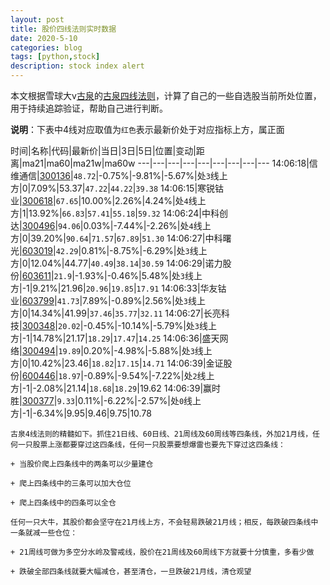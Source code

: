 ```yaml
---
layout: post
title: 股价四线法则实时数据
date: 2020-5-10
categories: blog
tags: [python,stock]
description: stock index alert
---
```



本文根据雪球大v[古泉](https://xueqiu.com/u/7148646888)的[古泉四线法则](https://xueqiu.com/7148646888/130498192)，计算了自己的一些自选股当前所处位置，用于持续追踪验证，帮助自己进行判断。

**说明**：下表中4线对应取值为`红色`表示最新价处于对应指标上方，属正面

时间|名称|代码|最新价|当日|3日|5日|位置|变动|距离|ma21|ma60|ma21w|ma60w
---|---|---|---|---|---|---|---|---
14:06:18|信维通信|[300136](https://xueqiu.com/S/SZ300136)|`48.72`|-0.75%|-9.81%|-5.67%|处`3`线上方|0|7.09%|53.37|`47.22`|`44.22`|`39.38`
14:06:15|寒锐钴业|[300618](https://xueqiu.com/S/SZ300618)|`67.65`|10.00%|2.26%|4.24%|处`4`线上方|1|13.92%|`66.83`|`57.41`|`55.18`|`59.32`
14:06:24|中科创达|[300496](https://xueqiu.com/S/SZ300496)|`94.06`|0.03%|-7.44%|-2.26%|处`4`线上方|0|39.20%|`90.64`|`71.57`|`67.89`|`51.30`
14:06:27|中科曙光|[603019](https://xueqiu.com/S/SH603019)|`42.29`|0.81%|-8.75%|-6.29%|处`3`线上方|0|12.04%|44.77|`40.49`|`38.14`|`30.59`
14:06:29|诺力股份|[603611](https://xueqiu.com/S/SH603611)|`21.9`|-1.93%|-0.46%|5.48%|处`3`线上方|-1|9.21%|21.96|`20.96`|`19.85`|`17.91`
14:06:33|华友钴业|[603799](https://xueqiu.com/S/SH603799)|`41.73`|7.89%|-0.89%|2.56%|处`3`线上方|0|14.34%|41.99|`37.46`|`35.77`|`32.11`
14:06:27|长亮科技|[300348](https://xueqiu.com/S/SZ300348)|`20.02`|-0.45%|-10.14%|-5.79%|处`3`线上方|-1|14.78%|21.17|`18.29`|`17.47`|`14.25`
14:06:36|盛天网络|[300494](https://xueqiu.com/S/SZ300494)|`19.89`|0.20%|-4.98%|-5.88%|处`3`线上方|0|10.42%|23.46|`18.82`|`17.15`|`14.71`
14:06:39|金证股份|[600446](https://xueqiu.com/S/SH600446)|`18.97`|-0.89%|-9.54%|-7.22%|处`2`线上方|-1|-2.08%|21.14|`18.68`|`18.29`|19.62
14:06:39|赢时胜|[300377](https://xueqiu.com/S/SZ300377)|`9.33`|0.11%|-6.22%|-2.57%|处`0`线上方|-1|-6.34%|9.95|9.46|9.75|10.78

```
古泉4线法则的精髓如下。抓住21日线、60日线、21周线及60周线等四条线，外加21月线，任何一只股票上涨都要穿过这四条线，任何一只股票要想爆雷也要先下穿过这四条线：

+ 当股价爬上四条线中的两条可以少量建仓

+ 爬上四条线中的三条可以加大仓位

+ 爬上四条线中的四条可以全仓

任何一只大牛，其股价都会坚守在21月线上方，不会轻易跌破21月线；相反，每跌破四条线中一条就减一些仓位：

+ 21周线可做为多空分水岭及警戒线，股价在21周线及60周线下方就要十分慎重，多看少做

+ 跌破全部四条线就要大幅减仓，甚至清仓，一旦跌破21月线，清仓观望
```